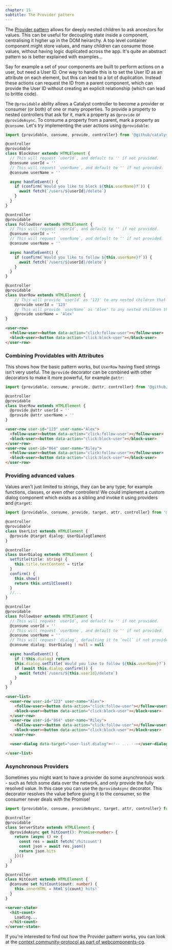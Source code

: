 ```yaml
---
chapter: 15
subtitle: The Provider pattern
---
```


The [Provider pattern](https://www.patterns.dev/posts/provider-pattern/) allows for deeply nested children to ask ancestors for values. This can be useful for decoupling state inside a component, centralising it higher up in the DOM heirarchy. A top level container component might store values, and many children can consume those values, without having logic duplicated across the app. It's quite an abstract pattern so is better explained with examples...

Say for example a set of your components are built to perform actions on a user, but need a User ID. One way to handle this is to set the User ID as an attribute on each element, but this can lead to a lot of duplication. Instead these actions can request the ID from a parent component, which can provide the User ID without creating an explicit relationship (which can lead to brittle code).

The `@providable` ability allows a Catalyst controller to become a provider or consumer (or both) of one or many properties. To provide a property to nested controllers that ask for it, mark a property as `@provide` or `@provideAsync`. To consume a property from a parent, mark a property as `@consume`. Let's try implementing the user actions using `@providable`:

```typescript
import {providable, consume, provide, controller} from '@github/catalyst'

@controller
@providable
class BlockUser extends HTMLElement {
  // This will request `userId`, and default to '' if not provided.
  @consume userId = ''
  // This will request `userName`, and default to '' if not provided.
  @consume userName = ''

  async handleEvent() {
    if (confirm(`Would you like to block ${this.userName}?`)) {
      await fetch(`/users/${userId}/delete`)
    }
  }
}

@controller
@providable
class FollowUser extends HTMLElement {
  // This will request `userId`, and default to '' if not provided.
  @consume userId = ''
  // This will request `userName`, and default to '' if not provided.
  @consume userName = ''

  async handleEvent() {
    if (confirm(`Would you like to follow ${this.userName}?`)) {
      await fetch(`/users/${userId}/delete`)
    }
  }
}

@controller
@providable
class UserRow extends HTMLElement {
    // This will provide `userId` as '123' to any nested children that request it.
    @provide userId = '123'
    // This will provide `userName` as 'Alex' to any nested children that request it.
    @provide userName = 'Alex'
}
```

```html
<user-row>
  <follow-user><button data-action="click:follow-user"></follow-user>
  <block-user><button data-action="click:block-user"></block-user>
</user-row>
```

### Combining Providables with Attributes

This shows how the basic pattern works, but `UserRow` having fixed strings isn't very useful. The `@provide` decorator can be combined with other decorators to make it more powerful, for example `@attr`:

```typescript
import {providable, consume, provide, @attr, controller} from '@github/catalyst'

@controller
@providable
class UserRow extends HTMLElement {
  @provide @attr userId = ''
  @provide @attr userName = ''
}
```
```html
<user-row user-id="123" user-name="Alex">
  <follow-user><button data-action="click:follow-user"></follow-user>
  <block-user><button data-action="click:block-user"></block-user>
</user-row>
<user-row user-id="864" user-name="Riley">
  <follow-user><button data-action="click:follow-user"></follow-user>
  <block-user><button data-action="click:block-user"></block-user>
</user-row>
```

### Providing advanced values

Values aren't just limited to strings, they can be any type; for example functions, classes, or even other controllers! We could implement a custom dialog component which exists as a sibling and invoke it using providers and `@target`:


```typescript
import {providable, consume, provide, target, attr, controller} from '@github/catalyst'

@controller
@providable
class UserList extends HTMLElement {
  @provide @target dialog: UserDialogElement
}

@controller
class UserDialog extends HTMLElement {
  setTitle(title: string) {
    this.title.textContent = title
  }
  confirm() {
    this.show()
    return this.untilClosed()
  }
  //...
}

@controller
@providable
class FollowUser extends HTMLElement {
  // This will request `userId`, and default to '' if not provided.
  @consume userId = ''
  // This will request `userName`, and default to '' if not provided.
  @consume userName = ''
  // This will request `dialog`, defaulting it to `null` if not provided:
  @consume dialog: UserDialog | null = null

  async handleEvent() {
    if (!this.dialog) return
    this.dialog.setTitle(`Would you like to follow ${this.userName}?`)
    if (await this.dialog.confirm()) {
      await fetch(`/users/${this.userId}/delete`)
    }
  }
}
```
```html
<user-list>
  <user-row user-id="123" user-name="Alex">
    <follow-user><button data-action="click:follow-user"></follow-user>
    <block-user><button data-action="click:block-user"></block-user>
  </user-row>
  <user-row user-id="864" user-name="Riley">
    <follow-user><button data-action="click:follow-user"></follow-user>
    <block-user><button data-action="click:block-user"></block-user>
  </user-row>

  <user-dialog data-target="user-list.dialog"><!-- ... --></user-dialog>

</user-list>
```

### Asynchronous Providers

Sometimes you might want to have a provider do some asynchronous work - such as fetch some data over the network, and only provide the fully resolved value. In this case you can use the `@provideAsync` decorator. This decorator resolves the value before giving it to the consumer, so the consumer never deals with the Promise!

```ts
import {providable, consume, provideAsync, target, attr, controller} from '@github/catalyst'

@controller
@providable
class ServerState extends HTMLElement {
  @provideAsync get hitCount(): Promise<number> {
    return (async () => {
      const res = await fetch('/hitcount')
      const json = await res.json()
      return json.hits
    })()
  }
}

@controller
class HitCount extends HTMLElement {
  @consume set hitCount(count: number) {
    this.innerHTML = html`${count} hits!`
  }
}
```
```html
<server-state>
  <hit-count>
    Loading...
  </hit-count>
</server-state>
```

If you're interested to find out how the Provider pattern works, you can look at the [context community-protocol as part of webcomponents-cg](https://github.com/webcomponents-cg/community-protocols/blob/main/proposals/context.md).
